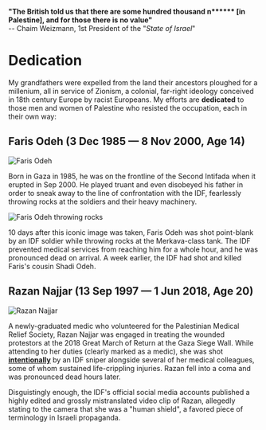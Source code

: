 
**"The British told us that there are some hundred thousand n\*\*\*\*\*\* [in Palestine], and for those there is no value"**  
\-\- Chaim Weizmann, 1st President of the "*State of Israel*"

# Dedication
My grandfathers were expelled from the land their ancestors ploughed for a millenium, all in service of Zionism, a colonial, far-right ideology conceived in 18th century Europe by racist Europeans.
My efforts are **dedicated** to those men and women of Palestine who resisted the occupation, each in their own way:


## Faris Odeh (3 Dec 1985 — 8 Nov 2000, Age 14) 
![Faris Odeh](https://upload.wikimedia.org/wikipedia/ar/6/6b/Fares_Audah.jpg)

Born in Gaza in 1985, he was on the frontline of the Second Intifada when it erupted in Sep 2000. He played truant and even disobeyed his father in order to sneak away to the line of confrontation with the IDF, fearlessly throwing rocks at the soldiers and their heavy machinery. 

![Faris Odeh throwing rocks](https://upload.wikimedia.org/wikipedia/en/b/bf/Faris_odeh03a.jpg)

10 days after this iconic image was taken, Faris Odeh was shot point-blank by an IDF soldier while throwing rocks at the Merkava-class tank. The IDF prevented medical services from reaching him for a whole hour, and he was pronounced dead on arrival. A week earlier, the IDF had shot and killed Faris's cousin Shadi Odeh. 

## Razan Najjar (13 Sep 1997 — 1 Jun 2018, Age 20)
![Razan Najjar](https://upload.wikimedia.org/wikipedia/ar/4/40/%D8%B1%D8%B2%D8%A7%D9%86_%D8%A7%D9%84%D9%86%D8%AC%D8%A7%D8%B1.jpg)

A newly-graduated medic who volunteered for the Palestinian Medical Relief Society, Razan Najjar was engaged in treating the wounded protestors at the 2018 Great March of Return at the Gaza Siege Wall. While attending to her duties (clearly marked as a medic), she was shot [**intentionally**](https://www.aljazeera.com/news/2018/7/18/israeli-forces-deliberately-killed-palestinian-paramedic-razan) by an IDF sniper alongside several of her medical colleagues, some of whom sustained life-crippling injuries. Razan fell into a coma and was pronounced dead hours later.  

Disguistingly enough, the IDF's official social media accounts published a highly edited and grossly mistranslated video clip of Razan, allegedly stating to the camera that she was a "human shield", a favored piece of terminology in Israeli propaganda.
